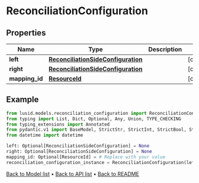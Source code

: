 # ReconciliationConfiguration

## Properties
Name | Type | Description | Notes
------------ | ------------- | ------------- | -------------
**left** | [**ReconciliationSideConfiguration**](ReconciliationSideConfiguration.md) |  | [optional] 
**right** | [**ReconciliationSideConfiguration**](ReconciliationSideConfiguration.md) |  | [optional] 
**mapping_id** | [**ResourceId**](ResourceId.md) |  | [optional] 
## Example

```python
from lusid.models.reconciliation_configuration import ReconciliationConfiguration
from typing import List, Dict, Optional, Any, Union, TYPE_CHECKING
from typing_extensions import Annotated
from pydantic.v1 import BaseModel, StrictStr, StrictInt, StrictBool, StrictFloat, StrictBytes, Field, validator, ValidationError, conlist, constr
from datetime import datetime

left: Optional[ReconciliationSideConfiguration] = None
right: Optional[ReconciliationSideConfiguration] = None
mapping_id: Optional[ResourceId] = # Replace with your value
reconciliation_configuration_instance = ReconciliationConfiguration(left=left, right=right, mapping_id=mapping_id)

```

[Back to Model list](../README.md#documentation-for-models) &#8226; [Back to API list](../README.md#documentation-for-api-endpoints) &#8226; [Back to README](../README.md)

